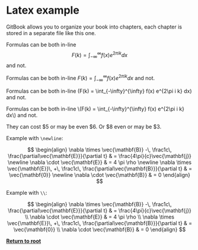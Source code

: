 # Latex example

GitBook allows you to organize your book into chapters, each chapter is stored in a separate file like this one.

Formulas can be both in-line $$F(k) = \int_{-\infty}^{\infty} f(x) e^{2\pi i k} dx$$ and not.

Formulas can be both in-line $F(k) = \int_{-\infty}^{\infty} f(x) e^{2\pi i k} dx$ and not.

Formulas can be both in-line \(F(k) = \int_{-\infty}^{\infty} f(x) e^{2\pi i k} dx\) and not.

Formulas can be both in-line \\(F(k) = \int_{-\infty}^{\infty} f(x) e^{2\pi i k} dx\\) and not.

They can cost $5 or may be even $6. Or \$8 even or may be \$3.

Example with `\newline`:

$$
\begin{align}
\nabla \times \vec{\mathbf{B}} -\, \frac1c\, \frac{\partial\vec{\mathbf{E}}}{\partial t} & = \frac{4\pi}{c}\vec{\mathbf{j}} \newline
\nabla \cdot \vec{\mathbf{E}} & = 4 \pi \rho \newline
\nabla \times \vec{\mathbf{E}}\, +\, \frac1c\, \frac{\partial\vec{\mathbf{B}}}{\partial t} & = \vec{\mathbf{0}} \newline
\nabla \cdot \vec{\mathbf{B}} & = 0
\end{align}
$$

Example with `\\`:

$$
\begin{align}
\nabla \times \vec{\mathbf{B}} -\, \frac1c\, \frac{\partial\vec{\mathbf{E}}}{\partial t} & = \frac{4\pi}{c}\vec{\mathbf{j}} \\
\nabla \cdot \vec{\mathbf{E}} & = 4 \pi \rho \\
\nabla \times \vec{\mathbf{E}}\, +\, \frac1c\, \frac{\partial\vec{\mathbf{B}}}{\partial t} & = \vec{\mathbf{0}} \\
\nabla \cdot \vec{\mathbf{B}} & = 0
\end{align}
$$


[**Return to root**](https://www.gitbook.com/book/kiwi0fruit/ultimate-question/details)


